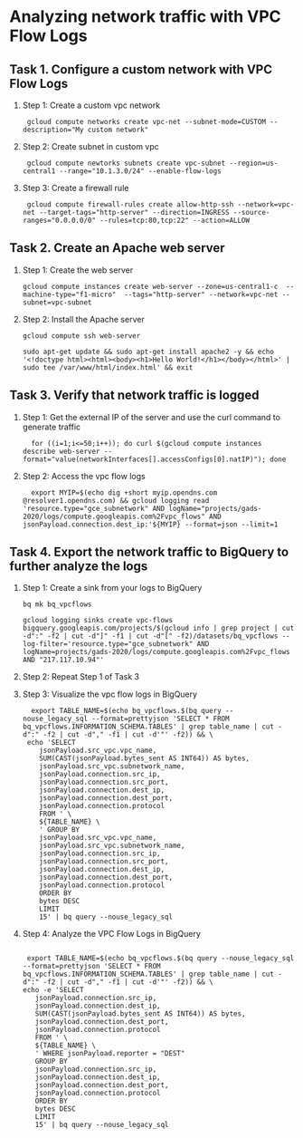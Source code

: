 # Analyzing network traffic with VPC Flow Logs 

## Task 1. Configure a custom network with VPC Flow Logs

1. Step 1: Create a custom  vpc network   

        gcloud compute networks create vpc-net --subnet-mode=CUSTOM --description="My custom network"


2. Step 2: Create subnet in custom vpc
    
        gcloud compute newtorks subnets create vpc-subnet --region=us-central1 --range="10.1.3.0/24" --enable-flow-logs


3. Step 3: Create a firewall rule
   
        gcloud compute firewall-rules create allow-http-ssh --network=vpc-net --target-tags="http-server" --direction=INGRESS --source-ranges="0.0.0.0/0" --rules=tcp:80,tcp:22" --action=ALLOW


## Task 2. Create an Apache web server

1. Step 1: Create the web server


   
       gcloud compute instances create web-server --zone=us-central1-c  --machine-type="f1-micro"  --tags="http-server" --network=vpc-net --subnet=vpc-subnet


2. Step 2: Install the Apache server


        
	   gcloud compute ssh web-server
	
	   sudo apt-get update && sudo apt-get install apache2 -y && echo '<!doctype html><html><body><h1>Hello World!</h1></body></html>' | sudo tee /var/www/html/index.html' && exit
	
	


## Task 3. Verify that network traffic is logged

1. Step 1: Get the external IP of the server and use the curl command to generate traffic


         for ((i=1;i<=50;i++)); do curl $(gcloud compute instances describe web-server --format="value(networkInterfaces[].accessConfigs[0].natIP)"); done


2. Step 2: Access the vpc flow logs

         export MYIP=$(echo dig +short myip.opendns.com @resolver1.opendns.com) && gcloud logging read 'resource.type="gce_subnetwork" AND logName="projects/gads-2020/logs/compute.googleapis.com%2Fvpc_flows" AND jsonPayload.connection.dest_ip:'${MYIP} --format=json --limit=1


## Task 4. Export the network traffic to BigQuery to further analyze the logs

1. Step 1: Create a sink from your logs to BigQuery


        
	   bq mk bq_vpcflows	

	   gcloud logging sinks create vpc-flows bigquery.googleapis.com/projects/$(gcloud info | grep project | cut -d":" -f2 | cut -d"]" -f1 | cut -d"[" -f2)/datasets/bq_vpcflows --log-filter='resource.type="gce_subnetwork" AND logName=projects/gads-2020/logs/compute.googleapis.com%2Fvpc_flows AND "217.117.10.94"'
	


2. Step 2: Repeat Step 1 of Task 3

3. Step 3: Visualize the vpc flow logs in BigQuery


    ```
      export TABLE_NAME=$(echo bq_vpcflows.$(bq query --nouse_legacy_sql --format=prettyjson 'SELECT * FROM bq_vpcflows.INFORMATION_SCHEMA.TABLES' | grep table_name | cut -d":" -f2 | cut -d"," -f1 | cut -d'"' -f2)) && \
     echo 'SELECT
        jsonPayload.src_vpc.vpc_name,
        SUM(CAST(jsonPayload.bytes_sent AS INT64)) AS bytes,
        jsonPayload.src_vpc.subnetwork_name,
        jsonPayload.connection.src_ip,
        jsonPayload.connection.src_port,
        jsonPayload.connection.dest_ip,
        jsonPayload.connection.dest_port,
        jsonPayload.connection.protocol
        FROM ' \
        ${TABLE_NAME} \
        ' GROUP BY
        jsonPayload.src_vpc.vpc_name,
        jsonPayload.src_vpc.subnetwork_name,
        jsonPayload.connection.src_ip,
        jsonPayload.connection.src_port,
        jsonPayload.connection.dest_ip,
        jsonPayload.connection.dest_port,
        jsonPayload.connection.protocol
        ORDER BY
        bytes DESC
        LIMIT
        15' | bq query --nouse_legacy_sql

   ```


4. Step 4: Analyze the VPC Flow Logs in BigQuery



   ```

    export TABLE_NAME=$(echo bq_vpcflows.$(bq query --nouse_legacy_sql --format=prettyjson 'SELECT * FROM bq_vpcflows.INFORMATION_SCHEMA.TABLES' | grep table_name | cut -d":" -f2 | cut -d"," -f1 | cut -d'"' -f2)) && \
   echo -e 'SELECT
      jsonPayload.connection.src_ip,
      jsonPayload.connection.dest_ip,
      SUM(CAST(jsonPayload.bytes_sent AS INT64)) AS bytes,
      jsonPayload.connection.dest_port,
      jsonPayload.connection.protocol
      FROM ' \
      ${TABLE_NAME} \
      ' WHERE jsonPayload.reporter = "DEST"
      GROUP BY
      jsonPayload.connection.src_ip,
      jsonPayload.connection.dest_ip,
      jsonPayload.connection.dest_port,
      jsonPayload.connection.protocol
      ORDER BY
      bytes DESC
      LIMIT
      15' | bq query --nouse_legacy_sql

  ```
